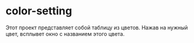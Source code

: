 # color-setting
Этот проект представляет собой таблицу из цветов.
Нажав на нужный цвет, всплывет окно с названием этого цвета.

